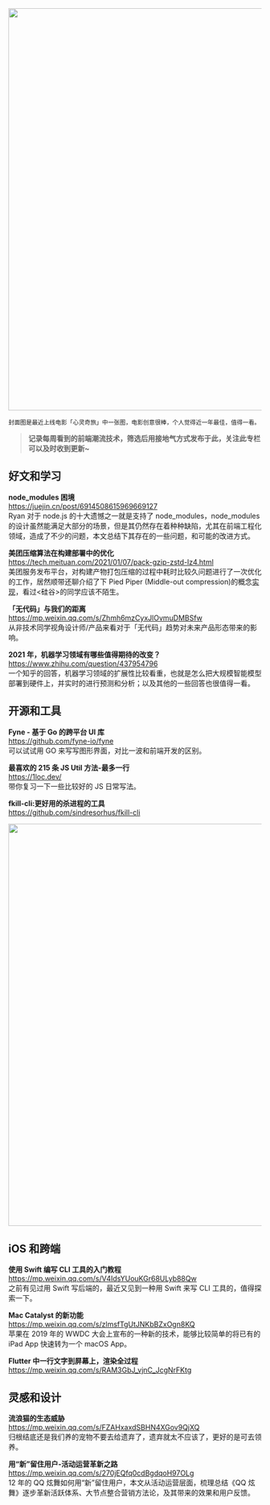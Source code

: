 <img src="https://gw.alipayobjects.com/zos/k/tx/qjWY4O.jpg" width="800" />

<small>封面图是最近上线电影「心灵奇旅」中一张图，电影创意很棒，个人觉得近一年最佳，值得一看。</small>

> **记录每周看到的前端潮流技术，筛选后用接地气方式发布于此，关注此专栏可以及时收到更新~**

## 好文和学习

**node_modules 困境**  
<https://juejin.cn/post/6914508615969669127>  
Ryan 对于 node.js 的十大遗憾之一就是支持了 node_modules，node_modules 的设计虽然能满足大部分的场景，但是其仍然存在着种种缺陷，尤其在前端工程化领域，造成了不少的问题，本文总结下其存在的一些问题，和可能的改进方式。

**美团压缩算法在构建部署中的优化**  
<https://tech.meituan.com/2021/01/07/pack-gzip-zstd-lz4.html>  
美团服务发布平台，对构建产物打包压缩的过程中耗时比较久问题进行了一次优化的工作，居然顺带还聊介绍了下 Pied Piper (Middle-out compression)的概念[实现](https://github.com/schizofreny/middle-out)，看过<硅谷>的同学应该不陌生。

**「无代码」与我们的距离**  
<https://mp.weixin.qq.com/s/Zhmh6mzCyxJlOvmuDMBSfw>  
从非技术同学视角设计师/产品来看对于「无代码」趋势对未来产品形态带来的影响。

**2021 年，机器学习领域有哪些值得期待的改变？**  
<https://www.zhihu.com/question/437954796>  
一个知乎的回答，机器学习领域的扩展性比较看重，也就是怎么把大规模智能模型部署到硬件上，并实时的进行预测和分析；以及其他的一些回答也很值得一看。

## 开源和工具

**Fyne - 基于 Go 的跨平台 UI 库**  
<https://github.com/fyne-io/fyne>  
可以试试用 GO 来写写图形界面，对比一波和前端开发的区别。

**最喜欢的 215 条 JS Util 方法-最多一行**  
<https://1loc.dev/>  
带你复习一下一些比较好的 JS 日常写法。

**fkill-cli:更好用的杀进程的工具**  
<https://github.com/sindresorhus/fkill-cli>

<img src="https://gw.alipayobjects.com/zos/k/gl/UtXD1U.gif" width="800" />

## iOS 和跨端

**使用 Swift 编写 CLI 工具的入门教程**  
<https://mp.weixin.qq.com/s/V4IdsYUouKGr68ULyb88Qw>  
之前有见过用 Swift 写后端的，最近又见到一种用 Swift 来写 CLI 工具的，值得探索一下。

**Mac Catalyst 的新功能**  
<https://mp.weixin.qq.com/s/zlmsfTgUtJNKbBZxOgn8KQ>  
苹果在 2019 年的 WWDC 大会上宣布的一种新的技术，能够比较简单的将已有的 iPad App 快速转为一个 macOS App。

**Flutter 中一行文字到屏幕上，渲染全过程**  
<https://mp.weixin.qq.com/s/RAM3GbJ_vjnC_JcgNrFKtg>

## 灵感和设计

**流浪猫的生态威胁**  
<https://mp.weixin.qq.com/s/FZAHxaxdSBHN4XGov9QjXQ>  
归根结底还是我们养的宠物不要去给遗弃了，遗弃就太不应该了，更好的是可去领养。

**用“新”留住用户-活动运营革新之路**  
<https://mp.weixin.qq.com/s/270jEQfq0cdBgdqoH97OLg>  
12 年的 QQ 炫舞如何用“新”留住用户，本文从活动运营层面，梳理总结《QQ 炫舞》逐步革新活跃体系、大节点整合营销方法论，及其带来的效果和用户反馈。
